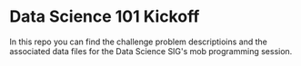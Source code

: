 # Data Science 101 Kickoff

In this repo you can find the challenge problem descriptioins and the associated data files for the Data Science SIG's mob programming session.
